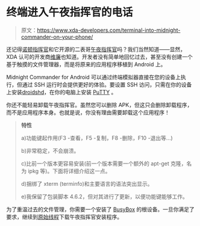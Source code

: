 # 终端进入午夜指挥官的电话

> 原文：<https://www.xda-developers.com/terminal-into-midnight-commander-on-your-phone/>

还记得[诺顿指挥官](http://en.wikipedia.org/wiki/Norton_Commander)和它开源的二表哥[午夜指挥官](http://en.wikipedia.org/wiki/Midnight_commander)吗？我们当然知道——显然，XDA 认可的开发商[维廉](http://forum.xda-developers.com/member.php?u=3918311)也知道。开发者没有简单地回忆过去，甚至没有创建一个基于触摸的文件管理器，而是将原来的应用程序移植到 Android 上。

Midnight Commander for Android 可以通过终端模拟器直接在您的设备上执行，但通过 SSH 运行时会提供更好的体验。要设置 SSH 访问，只需在你的设备上安装[droidshd](http://forum.xda-developers.com/showthread.php?t=976187)，在你的电脑上安装 [PuTTY](http://www.chiark.greenend.org.uk/~sgtatham/putty/) 。

你还不能轻易卸载午夜指挥官。虽然您可以删除 APK，但这只会删除卸载程序，而不是应用程序本身。也就是说，你没有理由需要卸载这个应用程序！

> **特性**
> 
> a)功能键起作用(F3 -查看，F5 -复制，F8 -删除，F10 -退出等...)
> 
> b)非常稳定，不会崩溃。
> 
> c)比前一个版本更容易安装(前一个版本需要一个额外的 apt-get 克隆，名为 ipkg 等)。下面将详细介绍这一点。
> 
> d)捆绑了 xterm (terminfo)和主要语言的语法突出显示。
> 
> e)我保留了包装脚本 4.6.2，但对其进行了更新，以便功能键能够工作。

为了重温过去的文件管理，你需要一个安装了 [BusyBox](http://forum.xda-developers.com/showthread.php?t=1102124) 的根设备。一旦你满足了要求，继续到[原始线程](http://forum.xda-developers.com/showthread.php?t=1243699)下载午夜指挥官安装程序。